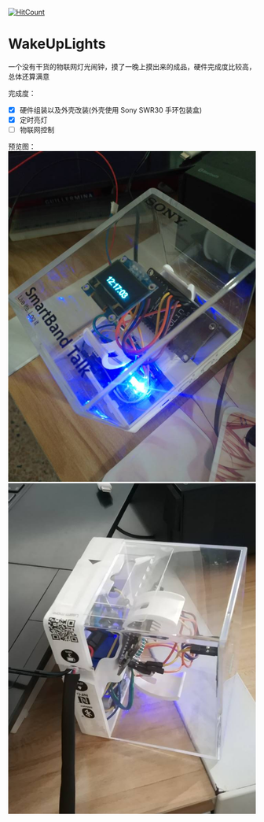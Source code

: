 [![HitCount](http://hits.dwyl.io/Giftia/WakeUpLights.svg)](http://hits.dwyl.io/Giftia/WakeUpLights)
# WakeUpLights
一个没有干货的物联网灯光闹钟，摸了一晚上摸出来的成品，硬件完成度比较高，总体还算满意

完成度：
- [x] 硬件组装以及外壳改装(外壳使用 Sony SWR30 手环包装盒)
- [x] 定时亮灯
- [ ] 物联网控制

预览图：
![image](https://github.com/Giftia/WakeUpLights/blob/master/view1.jpg)
![image](https://github.com/Giftia/WakeUpLights/blob/master/view2.jpg)
